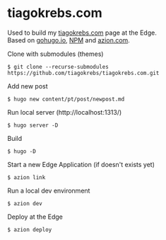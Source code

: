 # tiagokrebs.com

Used to build my [tiagokrebs.com](https://tiagokrebs.com) page at the Edge.  
Based on [gohugo.io](https://gohugo.io), [NPM](https://www.npmjs.com/) and [azion.com](http://azion.com).

Clone with submodules (themes)
```
$ git clone --recurse-submodules https://github.com/tiagokrebs/tiagokrebs.com.git
```

Add new post
```
$ hugo new content/pt/post/newpost.md
```

Run local server (http://localhost:1313/)
```
$ hugo server -D
```

Build
```
$ hugo -D
```

Start a new Edge Application (if doesn't exists yet)
```
$ azion link
```

Run a local dev environment
```
$ azion dev
```

Deploy at the Edge
```
$ azion deploy
```
